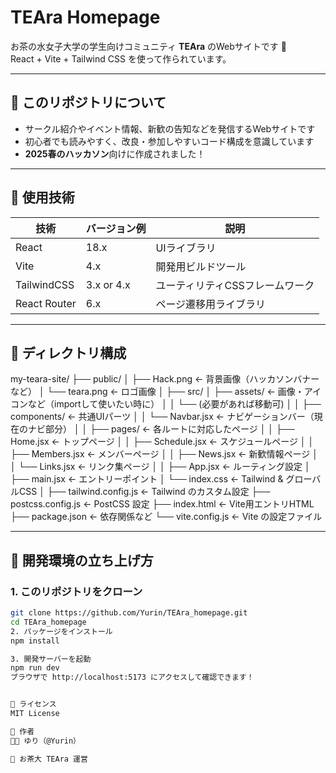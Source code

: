 # TEAra Homepage

お茶の水女子大学の学生向けコミュニティ **TEAra** のWebサイトです 🌿  
React + Vite + Tailwind CSS を使って作られています。

---

## 📌 このリポジトリについて

- サークル紹介やイベント情報、新歓の告知などを発信するWebサイトです
- 初心者でも読みやすく、改良・参加しやすいコード構成を意識しています
- **2025春のハッカソン**向けに作成されました！

---

## 🔧 使用技術

| 技術       | バージョン例 | 説明                        |
|------------|---------------|-----------------------------|
| React      | 18.x          | UIライブラリ                |
| Vite       | 4.x           | 開発用ビルドツール          |
| TailwindCSS| 3.x or 4.x    | ユーティリティCSSフレームワーク |
| React Router | 6.x         | ページ遷移用ライブラリ       |

---

## 📁 ディレクトリ構成
my-teara-site/
├── public/
│   ├── Hack.png             ← 背景画像（ハッカソンバナーなど）
│   └── teara.png            ← ロゴ画像
│
├── src/
│   ├── assets/              ← 画像・アイコンなど（importして使いたい時に）
│   │   └── (必要があれば移動可)
│
│   ├── components/          ← 共通UIパーツ
│   │   └── Navbar.jsx       ← ナビゲーションバー（現在のナビ部分）
│
│   ├── pages/               ← 各ルートに対応したページ
│   │   ├── Home.jsx         ← トップページ
│   │   ├── Schedule.jsx     ← スケジュールページ
│   │   ├── Members.jsx      ← メンバーページ
│   │   ├── News.jsx         ← 新歓情報ページ
│   │   └── Links.jsx        ← リンク集ページ
│
│   ├── App.jsx              ← ルーティング設定
│   ├── main.jsx             ← エントリーポイント
│   └── index.css            ← Tailwind & グローバルCSS
│
├── tailwind.config.js       ← Tailwind のカスタム設定
├── postcss.config.js        ← PostCSS 設定
├── index.html               ← Vite用エントリHTML
├── package.json             ← 依存関係など
└── vite.config.js           ← Vite の設定ファイル

---

## 🚀 開発環境の立ち上げ方

### 1. このリポジトリをクローン

```bash
git clone https://github.com/Yurin/TEAra_homepage.git
cd TEAra_homepage
2. パッケージをインストール
npm install

3. 開発サーバーを起動
npm run dev
ブラウザで http://localhost:5173 にアクセスして確認できます！


📄 ライセンス
MIT License

💌 作者
👩‍💻 ゆり（@Yurin）

🌱 お茶大 TEAra 運営